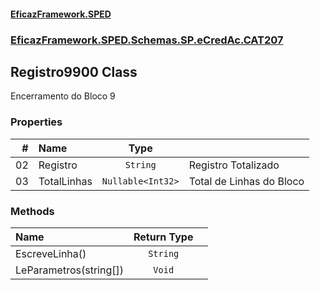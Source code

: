 #### [EficazFramework.SPED](EficazFrameworkSPED.md 'EficazFramework SPED')
### [EficazFramework.SPED.Schemas.SP.eCredAc.CAT207](EficazFramework.SPED.Schemas.SP.eCredAc.CAT207.md 'EficazFramework.SPED.Schemas.SP.eCredAc.CAT207')

## Registro9900 Class

Encerramento do Bloco 9
### Properties

| # | Name | Type | |
| ---: | :--- | :---: | :--- |
| 02 | Registro | `String` | Registro Totalizado |
| 03 | TotalLinhas | `Nullable<Int32>` | Total de Linhas do Bloco |
### Methods

| Name | Return Type | |
| :--- | :---: | :--- |
| EscreveLinha() | `String` |  |
| LeParametros(string[]) | `Void` |  |
